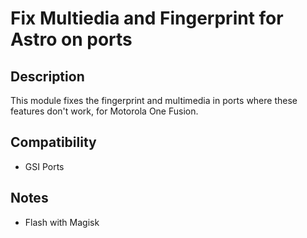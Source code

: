 # Fix Multiedia and Fingerprint for Astro on ports

## Description
This module fixes the fingerprint and multimedia in ports where these features don't work, for Motorola One Fusion.

## Compatibility
- GSI Ports

## Notes
- Flash with Magisk